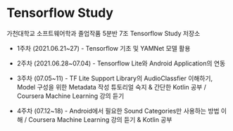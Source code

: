 # Tensorflow Study
가천대학교 소프트웨어학과 졸업작품 5분반 7조 Tensorflow Study 저장소

* 1주차 (2021.06.21~27) - Tensorflow 기초 및 YAMNet 모델 활용

* 2주차 (2021.06.28~07.04) - Tensorflow Lite와 Android Application의 연동

* 3주차 (07.05~11) - TF Lite Support Library의 AudioClassfier 이해하기, Model 구성을 위한 Metadata 작성 튜토리얼 숙지 & 간단한 Kotlin 공부 / Coursera Machine Learning 강의 듣기

* 4주차 (07.12~18) - Android에서 필요한 Sound Categories만 사용하는 방법 이해 / Coursera Machine Learning 강의 듣기 & Kotlin 공부
